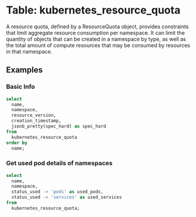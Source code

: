 # Table: kubernetes_resource_quota

A resource quota, defined by a ResourceQuota object, provides constraints that limit aggregate resource consumption per namespace. It can limit the quantity of objects that can be created in a namespace by type, as well as the total amount of compute resources that may be consumed by resources in that namespace.

## Examples

### Basic Info

```sql
select
  name,
  namespace,
  resource_version,
  creation_timestamp,
  jsonb_pretty(spec_hard) as spec_hard
from
  kubernetes_resource_quota
order by
  name;
```

### Get used pod details of namespaces

```sql
select
  name,
  namespace,
  status_used -> 'pods' as used_pods,
  status_used -> 'services' as used_services
from
  kubernetes_resource_quota;
```
